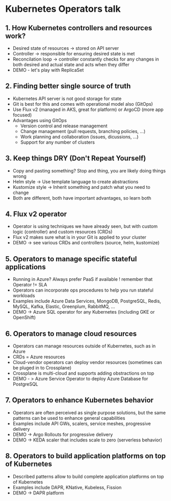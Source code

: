 # Kubernetes Operators talk

## 1.  How Kubernetes controllers and resources work?
- Desired state of resources -> stored on API server
- Controller -> responsible for ensuring desired state is met
- Reconcilation loop -> controller constantly checks for any changes
  in both desired and actual state and acts when they differ
- DEMO - let's play with ReplicaSet

## 2. Finding better single source of truth
- Kubernetes API server is not good storage for state
- Git is best for this and comes with operational model also (GitOps)
- Use Flux v2 (managed in AKS, great for platform) or ArgoCD (more app focused)
- Advantages using GitOps
  - Version control and release management
  - Change management (pull requests, branching policies, ...)
  - Work planning and collaboration (issues, dicussions, ...)
  - Support for any number of clusters

## 3. Keep things DRY (Don't Repeat Yourself)
- Copy and pasting something? 
  Stop and thing, you are likely doing things wrong
- Helm style -> Use template language to create abstractions
- Kustomize style -> Inherit something and patch what you need to change
- Both are different, both have important advantages, so learn both

## 4. Flux v2 operator
- Operator is using techniques we have already seen, 
  but with custom logic (controller) and custom resources (CRDs)
- Flux v2 makes sure what is in your Git is applied to your cluster
- DEMO -> see various CRDs and controllers (source, helm, kustomize)

## 5. Operators to manage specific stateful applications
- Running in Azure? Always prefer PaaS if available !
  remember that Operator != SLA
- Operators can incorporate ops procedures to help you run stateful workloads
- Examples include Azure Data Services, MongoDB, PostgreSQL, Redis, MySQL,
  Kafka, Elastic, Greenplum, RabbitMQ, ...
- DEMO -> Azure SQL operator for any Kubernetes (including GKE or OpenShift)

## 6. Operators to manage cloud resources
- Operators can manage resources outside of Kubernetes, such as in Azure
- CRDs = Azure resources
- Cloud-vendor operators can deploy vendor resources 
  (sometimes can be pluged in to Crossplane)
- Crossplane is multi-cloud and supports adding obstractions on top
- DEMO - > Azure Service Operator to deploy Azure Database for PostgreSQL

## 7. Operators to enhance Kubernetes behavior
- Operators are often perceived as single purpose solutions,
  but the same patterns can be used to enhance general capabilities
- Examples include API GWs, scalers, service meshes, progressive delivery
- DEMO -> Argo Rollouts for progressive delivery
- DEMO -> KEDA scaler that includes scale to zero (serverless behavior)

## 8. Operators to build application platforms on top of Kubernetes
- Described patterns allow to build complete application platforms on top of Kubernetes
- Examples include DAPR, KNative, Kubeless, Fission
- DEMO -> DAPR platform

